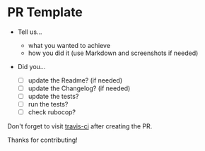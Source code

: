 # PR Template

- Tell us...
  - what you wanted to achieve
  - how you did it (use Markdown and screenshots if needed)

- Did you...
  - [ ] update the Readme? (if needed)
  - [ ] update the Changelog? (if needed)
  - [ ] update the tests?
  - [ ] run the tests?
  - [ ] check rubocop?

Don't forget to visit [travis-ci](https://travis-ci.org/afaundez/jekyll-favicon/pull_requests) after creating the PR.

Thanks for contributing!
